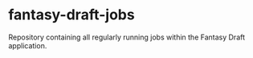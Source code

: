 fantasy-draft-jobs
==================

Repository containing all regularly running jobs within the Fantasy Draft application.
